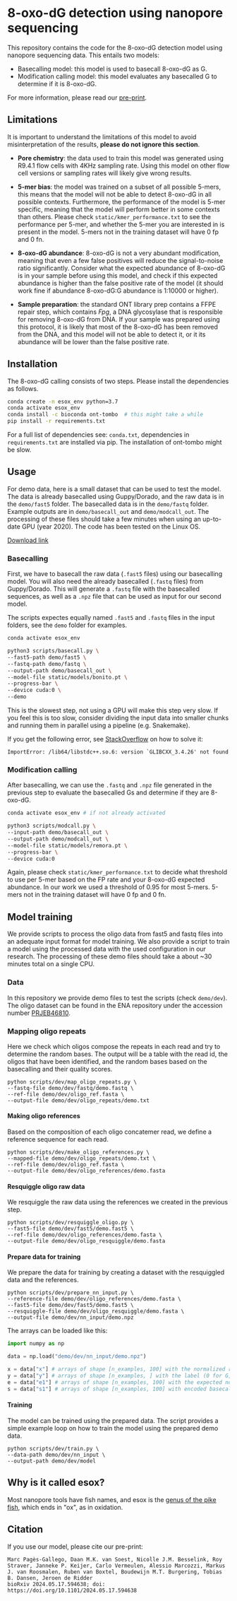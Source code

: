 # 8-oxo-dG detection using nanopore sequencing

This repository contains the code for the 8-oxo-dG detection model using nanopore sequencing data. This entails two models: 

- Basecalling model: this model is used to basecall 8-oxo-dG as G.
- Modification calling model: this model evaluates any basecalled G to determine if it is 8-oxo-dG.

For more information, please read our [pre-print](https://www.biorxiv.org/content/10.1101/2024.05.17.594638v1.abstract).

## Limitations

It is important to understand the limitations of this model to avoid misinterpretation of the results, **please do not ignore this section**.

- **Pore chemistry**: the data used to train this model was generated using R9.4.1 flow cells with 4KHz sampling rate. Using this model on other flow cell versions or sampling rates will likely give wrong results.

- **5-mer bias**: the model was trained on a subset of all possible 5-mers, this means that the model will not be able to detect 8-oxo-dG in all possible contexts. Furthermore, the performance of the model is 5-mer specific, meaning that the model will perform better in some contexts than others. Please check `static/kmer_performance.txt` to see the performance per 5-mer, and whether the 5-mer you are interested in is present in the model. 5-mers not in the training dataset will have 0 fp and 0 fn.

- **8-oxo-dG abundance**: 8-oxo-dG is not a very abundant modification, meaning that even a few false positives will reduce the signal-to-noise ratio significantly. Consider what the expected abundance of 8-oxo-dG is in your sample before using this model, and check if this expected abundance is higher than the false positive rate of the model (it should work fine if abundance 8-oxo-dG:G abundance is 1:10000 or higher).

- **Sample preparation**: the standard ONT library prep contains a FFPE repair step, which contains *Fpg*, a DNA glycosylase that is responsible for removing 8-oxo-dG from DNA. If your sample was prepared using this protocol, it is likely that most of the 8-oxo-dG has been removed from the DNA, and this model will not be able to detect it, or it its abundance will be lower than the false positive rate.



## Installation

The 8-oxo-dG calling consists of two steps. Please install the dependencies as follows. 

```bash
conda create -n esox_env python=3.7
conda activate esox_env
conda install -c bioconda ont-tombo  # this might take a while
pip install -r requirements.txt
```

For a full list of dependencies see: `conda.txt`, dependencies in `requirements.txt` are installed via pip. The installation of ont-tombo might be slow.

## Usage

For demo data, here is a small dataset that can be used to test the model. The data is already basecalled using Guppy/Dorado, and the raw data is in the `demo/fast5` folder. The basecalled data is in the `demo/fastq` folder.
Example outputs are in `demo/basecall_out` and `demo/modcall_out`. The processing of these files should take a few minutes when using an up-to-date GPU (year 2020). The code has been tested on the Linux OS.

[Download link](https://surfdrive.surf.nl/files/index.php/s/X2kRYzBOg68eQwc)

### Basecalling

First, we have to basecall the raw data (`.fast5` files) using our basecalling model. You will also need the already basecalled (`.fastq` files) from Guppy/Dorado. This will generate a `.fastq` file with the basecalled sequences, as well as a `.npz` file that can be used as input for our second model.

The scripts expectes equally named `.fast5` and `.fastq` files in the input folders, see the `demo` folder for examples.

```bash
conda activate esox_env

python3 scripts/basecall.py \
--fast5-path demo/fast5 \
--fastq-path demo/fastq \
--output-path demo/basecall_out \
--model-file static/models/bonito.pt \
--progress-bar \
--device cuda:0 \
--demo
```

This is the slowest step, not using a GPU will make this step very slow. If you feel this is too slow, consider dividing the input data into smaller chunks and running them in parallel using a pipeline (e.g. Snakemake).

If you get the following error, see [StackOverflow](https://stackoverflow.com/questions/77939924/importing-pandas-and-cplex-in-a-conda-environment-raises-an-importerror-libstdc/77940023#77940023) on how to solve it:

```
ImportError: /lib64/libstdc++.so.6: version `GLIBCXX_3.4.26' not found
```

### Modification calling

After basecalling, we can use the `.fastq` and `.npz` file generated in the previous step to evaluate the basecalled Gs and determine if they are 8-oxo-dG.

```bash
conda activate esox_env # if not already activated

python3 scripts/modcall.py \
--input-path demo/basecall_out \
--output-path demo/modcall_out \
--model-file static/models/remora.pt \
--progress-bar \
--device cuda:0
```
Again, please check `static/kmer_performance.txt` to decide what threshold to use per 5-mer based on the FP rate and your 8-oxo-dG expected abundance. In our work we used a threshold of 0.95 for most 5-mers. 5-mers not in the training dataset will have 0 fp and 0 fn.

## Model training

We provide scripts to process the oligo data from fast5 and fastq files into an adequate input format for model training. We also provide a script to train a model using the processed data with the used configuration in our research. The processing of these demo files should take a about ~30 minutes total on a single CPU.

### Data

In this repository we provide demo files to test the scripts (check `demo/dev`). The oligo dataset can be found in the ENA repository under the accession number [PRJEB46810](https://www.ebi.ac.uk/ena/browser/view/PRJEB76712).

### Mapping oligo repeats

Here we check which oligos compose the repeats in each read and try to determine the random bases. The output will be a table with the read id, the oligos that have been identified, and the random bases based on the basecalling and their quality scores.

```
python scripts/dev/map_oligo_repeats.py \
--fastq-file demo/dev/fastq/demo.fastq \
--ref-file demo/dev/oligo_ref.fasta \
--output-file demo/dev/oligo_repeats/demo.txt
```

#### Making oligo references

Based on the composition of each oligo concatemer read, we define a reference sequence for each read.

```
python scripts/dev/make_oligo_references.py \
--mapped-file demo/dev/oligo_repeats/demo.txt \
--ref-file demo/dev/oligo_ref.fasta \
--output-file demo/dev/oligo_references/demo.fasta
```

#### Resquiggle oligo raw data

We resquiggle the raw data using the references we created in the previous step.

```
python scripts/dev/resquiggle_oligo.py \
--fast5-file demo/dev/fast5/demo.fast5 \
--ref-file demo/dev/oligo_references/demo.fasta \
--output-file demo/dev/oligo_resquiggle/demo.fasta
```

#### Prepare data for training

We prepare the data for training by creating a dataset with the resquiggled data and the references.

```
python scripts/dev/prepare_nn_input.py \
--reference-file demo/dev/oligo_references/demo.fasta \
--fast5-file demo/dev/fast5/demo.fast5 \
--resquiggle-file demo/dev/oligo_resquiggle/demo.fasta \
--output-file demo/dev/nn_input/demo.npz
```

The arrays can be loaded like this:

```python
import numpy as np

data = np.load("demo/dev/nn_input/demo.npz")

x = data["x"] # arrays of shape [n_examples, 100] with the normalized raw signal centered around a guanine/8-oxo-dG
y = data["y"] # arrays of shape [n_examples, ] with the label (0 for G, 1 for 8-oxo-dG)
e = data["e1"] # arrays of shape [n_examples, 100] with the expected normalized signal
s = data["s1"] # arrays of shape [n_examples, 100] with encoded basecalls aligned to the signal
```

#### Training

The model can be trained using the prepared data. The script provides a simple example loop on how to train the model using the prepared demo data.

```
python scripts/dev/train.py \
--data-path demo/dev/nn_input \
--output-path demo/dev/model
```

## Why is it called esox?

Most nanopore tools have fish names, and esox is the [genus of the pike fish](https://en.wikipedia.org/wiki/Esox), which ends in "ox", as in oxidation.

## Citation

If you use our model, please cite our pre-print:

```
Marc Pagès-Gallego, Daan M.K. van Soest, Nicolle J.M. Besselink, Roy Straver, Janneke P. Keijer, Carlo Vermeulen, Alessio Marcozzi, Markus J. van Roosmalen, Ruben van Boxtel, Boudewijn M.T. Burgering, Tobias B. Dansen, Jeroen de Ridder
bioRxiv 2024.05.17.594638; doi: https://doi.org/10.1101/2024.05.17.594638 
```
